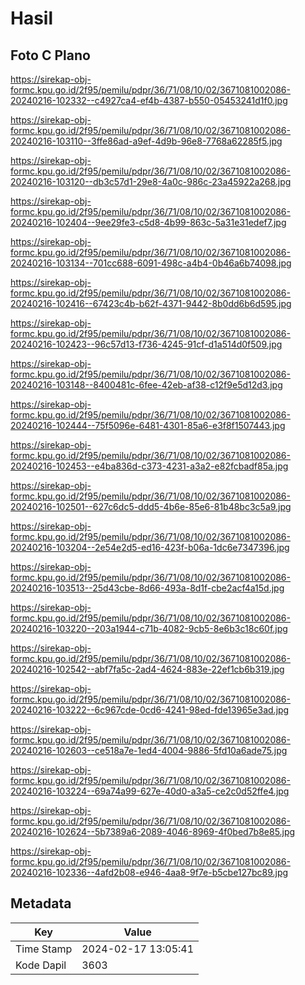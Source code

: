 # Hasil

## Foto C Plano

https://sirekap-obj-formc.kpu.go.id/2f95/pemilu/pdpr/36/71/08/10/02/3671081002086-20240216-102332--c4927ca4-ef4b-4387-b550-05453241d1f0.jpg

https://sirekap-obj-formc.kpu.go.id/2f95/pemilu/pdpr/36/71/08/10/02/3671081002086-20240216-103110--3ffe86ad-a9ef-4d9b-96e8-7768a62285f5.jpg

https://sirekap-obj-formc.kpu.go.id/2f95/pemilu/pdpr/36/71/08/10/02/3671081002086-20240216-103120--db3c57d1-29e8-4a0c-986c-23a45922a268.jpg

https://sirekap-obj-formc.kpu.go.id/2f95/pemilu/pdpr/36/71/08/10/02/3671081002086-20240216-102404--9ee29fe3-c5d8-4b99-863c-5a31e31edef7.jpg

https://sirekap-obj-formc.kpu.go.id/2f95/pemilu/pdpr/36/71/08/10/02/3671081002086-20240216-103134--701cc688-6091-498c-a4b4-0b46a6b74098.jpg

https://sirekap-obj-formc.kpu.go.id/2f95/pemilu/pdpr/36/71/08/10/02/3671081002086-20240216-102416--67423c4b-b62f-4371-9442-8b0dd6b6d595.jpg

https://sirekap-obj-formc.kpu.go.id/2f95/pemilu/pdpr/36/71/08/10/02/3671081002086-20240216-102423--96c57d13-f736-4245-91cf-d1a514d0f509.jpg

https://sirekap-obj-formc.kpu.go.id/2f95/pemilu/pdpr/36/71/08/10/02/3671081002086-20240216-103148--8400481c-6fee-42eb-af38-c12f9e5d12d3.jpg

https://sirekap-obj-formc.kpu.go.id/2f95/pemilu/pdpr/36/71/08/10/02/3671081002086-20240216-102444--75f5096e-6481-4301-85a6-e3f8f1507443.jpg

https://sirekap-obj-formc.kpu.go.id/2f95/pemilu/pdpr/36/71/08/10/02/3671081002086-20240216-102453--e4ba836d-c373-4231-a3a2-e82fcbadf85a.jpg

https://sirekap-obj-formc.kpu.go.id/2f95/pemilu/pdpr/36/71/08/10/02/3671081002086-20240216-102501--627c6dc5-ddd5-4b6e-85e6-81b48bc3c5a9.jpg

https://sirekap-obj-formc.kpu.go.id/2f95/pemilu/pdpr/36/71/08/10/02/3671081002086-20240216-103204--2e54e2d5-ed16-423f-b06a-1dc6e7347396.jpg

https://sirekap-obj-formc.kpu.go.id/2f95/pemilu/pdpr/36/71/08/10/02/3671081002086-20240216-103513--25d43cbe-8d66-493a-8d1f-cbe2acf4a15d.jpg

https://sirekap-obj-formc.kpu.go.id/2f95/pemilu/pdpr/36/71/08/10/02/3671081002086-20240216-103220--203a1944-c71b-4082-9cb5-8e6b3c18c60f.jpg

https://sirekap-obj-formc.kpu.go.id/2f95/pemilu/pdpr/36/71/08/10/02/3671081002086-20240216-102542--abf7fa5c-2ad4-4624-883e-22ef1cb6b319.jpg

https://sirekap-obj-formc.kpu.go.id/2f95/pemilu/pdpr/36/71/08/10/02/3671081002086-20240216-103222--6c967cde-0cd6-4241-98ed-fde13965e3ad.jpg

https://sirekap-obj-formc.kpu.go.id/2f95/pemilu/pdpr/36/71/08/10/02/3671081002086-20240216-102603--ce518a7e-1ed4-4004-9886-5fd10a6ade75.jpg

https://sirekap-obj-formc.kpu.go.id/2f95/pemilu/pdpr/36/71/08/10/02/3671081002086-20240216-103224--69a74a99-627e-40d0-a3a5-ce2c0d52ffe4.jpg

https://sirekap-obj-formc.kpu.go.id/2f95/pemilu/pdpr/36/71/08/10/02/3671081002086-20240216-102624--5b7389a6-2089-4046-8969-4f0bed7b8e85.jpg

https://sirekap-obj-formc.kpu.go.id/2f95/pemilu/pdpr/36/71/08/10/02/3671081002086-20240216-102336--4afd2b08-e946-4aa8-9f7e-b5cbe127bc89.jpg


## Metadata

| Key        | Value               |
| ---------- | ------------------- |
| Time Stamp | 2024-02-17 13:05:41 |
| Kode Dapil | 3603                |



